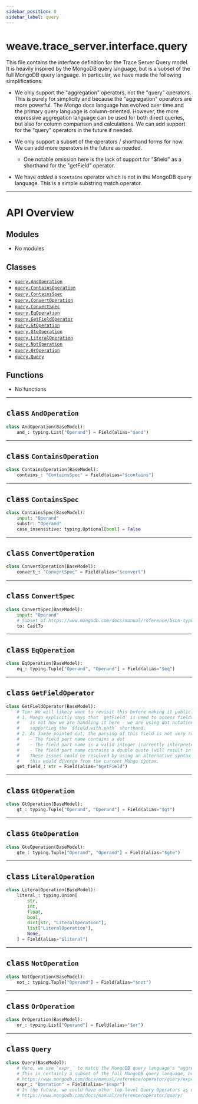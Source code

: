 ```yaml
---
sidebar_position: 0
sidebar_label: query
---
```

    

# weave.trace_server.interface.query


This file contains the interface definition for the Trace Server Query model. It
is heavily inspired by the MongoDB query language, but is a subset of the full
MongoDB query language. In particular, we have made the following
simplifications:

* We only support the "aggregation" operators, not the "query" operators. This is
    purely for simplicity and because the "aggregation" operators are more powerful.
    The Mongo docs language has evolved over time and the primary query language
    is column-oriented. However, the more expressive aggregation language can be
    used for both direct queries, but also for column comparison and
    calculations. We can add support for the "query" operators in the future if
    needed.

* We only support a subset of the operators / shorthand forms for now. We can add
    more operators in the future as needed.

    * One notable omission here is the lack of support for "$field" as a shorthand for
        the "getField"  operator.

* We have _added_ a `$contains` operator which is not in the MongoDB query
    language. This is a simple substring match operator.


---


# API Overview

## Modules

- No modules

## Classes

- [`query.AndOperation`](./weave.trace_server.interface.query.md#class-andoperation)
- [`query.ContainsOperation`](./weave.trace_server.interface.query.md#class-containsoperation)
- [`query.ContainsSpec`](./weave.trace_server.interface.query.md#class-containsspec)
- [`query.ConvertOperation`](./weave.trace_server.interface.query.md#class-convertoperation)
- [`query.ConvertSpec`](./weave.trace_server.interface.query.md#class-convertspec)
- [`query.EqOperation`](./weave.trace_server.interface.query.md#class-eqoperation)
- [`query.GetFieldOperator`](./weave.trace_server.interface.query.md#class-getfieldoperator)
- [`query.GtOperation`](./weave.trace_server.interface.query.md#class-gtoperation)
- [`query.GteOperation`](./weave.trace_server.interface.query.md#class-gteoperation)
- [`query.LiteralOperation`](./weave.trace_server.interface.query.md#class-literaloperation)
- [`query.NotOperation`](./weave.trace_server.interface.query.md#class-notoperation)
- [`query.OrOperation`](./weave.trace_server.interface.query.md#class-oroperation)
- [`query.Query`](./weave.trace_server.interface.query.md#class-query)

## Functions

- No functions


---

## <kbd>class</kbd> `AndOperation`
            
```python
class AndOperation(BaseModel):
    and_: typing.List["Operand"] = Field(alias="$and")

```
            
---
## <kbd>class</kbd> `ContainsOperation`
            
```python
class ContainsOperation(BaseModel):
    contains_: "ContainsSpec" = Field(alias="$contains")

```
            
---
## <kbd>class</kbd> `ContainsSpec`
            
```python
class ContainsSpec(BaseModel):
    input: "Operand"
    substr: "Operand"
    case_insensitive: typing.Optional[bool] = False

```
            
---
## <kbd>class</kbd> `ConvertOperation`
            
```python
class ConvertOperation(BaseModel):
    convert_: "ConvertSpec" = Field(alias="$convert")

```
            
---
## <kbd>class</kbd> `ConvertSpec`
            
```python
class ConvertSpec(BaseModel):
    input: "Operand"
    # Subset of https://www.mongodb.com/docs/manual/reference/bson-types/#std-label-bson-types
    to: CastTo

```
            
---
## <kbd>class</kbd> `EqOperation`
            
```python
class EqOperation(BaseModel):
    eq_: typing.Tuple["Operand", "Operand"] = Field(alias="$eq")

```
            
---
## <kbd>class</kbd> `GetFieldOperator`
            
```python
class GetFieldOperator(BaseModel):
    # Tim: We will likely want to revisit this before making it public. Here are some concerns:
    # 1. Mongo explicitly says that `getField` is used to access fields without dot notation - this
    #    is not how we are handling it here - we are using dot notation - this could be resolved by
    #    supporting the `$field.with.path` shorthand.
    # 2. As Jamie pointed out, the parsing of this field is not very robust and susceptible to issues when:
    #    - The field part name contains a dot
    #    - The field part name is a valid integer (currently interpreted as a list index)
    #    - The field part name contains a double quote (will result in failed lookup - see `_quote_json_path` in `clickhouse_trace_server_batched.py`)
    #    These issues could be resolved by using an alternative syntax (perhaps backticks, square brackets, etc.). However
    #    this would diverge from the current Mongo syntax.
    get_field_: str = Field(alias="$getField")

```
            
---
## <kbd>class</kbd> `GtOperation`
            
```python
class GtOperation(BaseModel):
    gt_: typing.Tuple["Operand", "Operand"] = Field(alias="$gt")

```
            
---
## <kbd>class</kbd> `GteOperation`
            
```python
class GteOperation(BaseModel):
    gte_: typing.Tuple["Operand", "Operand"] = Field(alias="$gte")

```
            
---
## <kbd>class</kbd> `LiteralOperation`
            
```python
class LiteralOperation(BaseModel):
    literal_: typing.Union[
        str,
        int,
        float,
        bool,
        dict[str, "LiteralOperation"],
        list["LiteralOperation"],
        None,
    ] = Field(alias="$literal")

```
            
---
## <kbd>class</kbd> `NotOperation`
            
```python
class NotOperation(BaseModel):
    not_: typing.Tuple["Operand"] = Field(alias="$not")

```
            
---
## <kbd>class</kbd> `OrOperation`
            
```python
class OrOperation(BaseModel):
    or_: typing.List["Operand"] = Field(alias="$or")

```
            
---
## <kbd>class</kbd> `Query`
            
```python
class Query(BaseModel):
    # Here, we use `expr_` to match the MongoDB query language's "aggregation" operator syntax.
    # This is certainly a subset of the full MongoDB query language, but it is a good starting point.
    # https://www.mongodb.com/docs/manual/reference/operator/query/expr/#mongodb-query-op.-expr
    expr_: "Operation" = Field(alias="$expr")
    # In the future, we could have other top-level Query Operators as described here:
    # https://www.mongodb.com/docs/manual/reference/operator/query/

```
            
